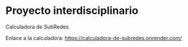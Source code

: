 # Proyecto interdisciplinario
Calculadora de SubRedes

Enlace a la calculadora: https://calculadora-de-subredes.onrender.com/
